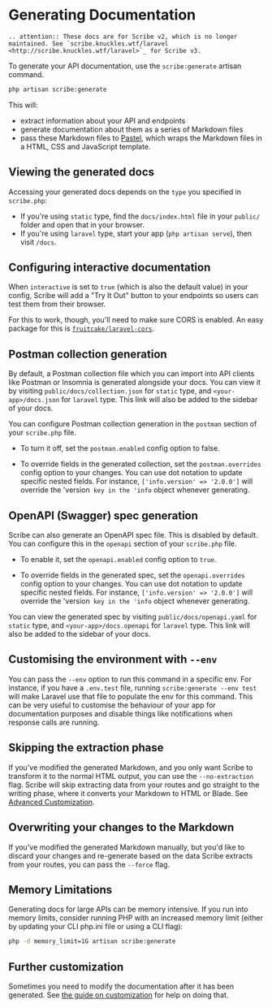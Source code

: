 # Generating Documentation

```eval_rst
.. attention:: These docs are for Scribe v2, which is no longer maintained. See `scribe.knuckles.wtf/laravel <http://scribe.knuckles.wtf/laravel>`_ for Scribe v3.
```


To generate your API documentation, use the `scribe:generate` artisan command.

```sh
php artisan scribe:generate
```

This will:
- extract information about your API and endpoints
- generate documentation about them as a series of Markdown files
- pass these Markdown files to [Pastel](https://github.com/knuckleswtf/pastel), which wraps the Markdown files in a HTML, CSS and JavaScript template. 

## Viewing the generated docs
Accessing your generated docs depends on the `type` you specified in `scribe.php`:
- If you're using `static` type, find the `docs/index.html` file in your `public/` folder and open that in your browser.
- If you're using `laravel` type, start your app (`php artisan serve`), then visit `/docs`.

## Configuring interactive documentation
When `interactive` is set to `true` (which is also the default value) in your config, Scribe will add a "Try It Out" button to your endpoints so users can test them from their browser.

For this to work, though, you'll need to make sure CORS is enabled. An easy package for this is [`fruitcake/laravel-cors`](https://github.com/fruitcake/laravel-cors).

## Postman collection generation
By default, a Postman collection file which you can import into API clients like Postman or Insomnia is generated alongside your docs. You can view it by visiting `public/docs/collection.json` for `static` type, and `<your-app>/docs.json` for `laravel` type. This link will also be added to the sidebar of your docs.

You can configure Postman collection generation in the `postman` section of your `scribe.php` file.

- To turn it off, set the `postman.enabled` config option to false.

- To override fields in the generated collection, set the `postman.overrides` config option to your changes. You can use dot notation to update specific nested fields. For instance, `['info.version' => '2.0.0']` will override the 'version` key in the 'info` object whenever generating.

## OpenAPI (Swagger) spec generation
Scribe can also generate an OpenAPI spec file. This is disabled by default. You can configure this in the `openapi` section of your `scribe.php` file.

- To enable it, set the `openapi.enabled` config option to `true`.

- To override fields in the generated spec, set the `openapi.overrides` config option to your changes. You can use dot notation to update specific nested fields. For instance, `['info.version' => '2.0.0']` will override the 'version` key in the 'info` object whenever generating.

You can view the generated spec by visiting `public/docs/openapi.yaml` for `static` type, and `<your-app>/docs.openapi` for `laravel` type. This link will also be added to the sidebar of your docs.

## Customising the environment with `--env`
You can pass the `--env` option to run this command in a specific env. For instance, if you have a `.env.test` file, running `scribe:generate --env test` will make Laravel use that file to populate the env for this command. This can be very useful to customise the behaviour of your app for documentation purposes and disable things like notifications when response calls are running. 

## Skipping the extraction phase
If you've modified the generated Markdown, and you only want Scribe to transform it to the normal HTML output, you  can use the `--no-extraction` flag. Scribe will skip extracting data from your routes and go straight to the writing phase, where it converts your Markdown to HTML or Blade. See [Advanced Customization](customization.html).

## Overwriting your changes to the Markdown
If you've modified the generated Markdown manually, but you'd like to discard your changes and re-generate based on the data Scribe extracts from your routes, you can pass the `--force` flag.

## Memory Limitations
Generating docs for large APIs can be memory intensive. If you run into memory limits, consider running PHP with an increased memory limit (either by updating your CLI php.ini file or using a CLI flag):

```sh
php -d memory_limit=1G artisan scribe:generate
```

## Further customization
Sometimes you need to modify the documentation after it has been generated. See [the guide on customization](customization.html) for help on doing that.
